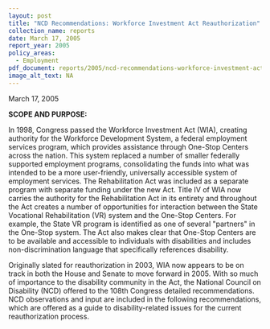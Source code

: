 ```yaml
---
layout: post
title: "NCD Recommendations: Workforce Investment Act Reauthorization"
collection_name: reports
date: March 17, 2005
report_year: 2005
policy_areas:
  - Employment
pdf_document: reports/2005/ncd-recommendations-workforce-investment-act-reauth-2005.pdf
image_alt_text: NA
---
```

March 17, 2005

**S﻿COPE AND PURPOSE:**

In 1998, Congress passed the Workforce Investment Act (WIA), creating authority for the Workforce Development System, a federal employment services program, which provides assistance through One-Stop Centers across the nation. This system replaced a number of smaller federally supported employment programs, consolidating the funds into what was intended to be a more user-friendly, universally accessible system of employment services. The Rehabilitation Act was included as a separate program with separate funding under the new Act. Title IV of WIA now carries the authority for the Rehabilitation Act in its entirety and throughout the Act creates a number of opportunities for interaction between the State Vocational Rehabilitation (VR) system and the One-Stop Centers. For example, the State VR program is identified as one of several "partners" in the One-Stop system. The Act also makes clear that One-Stop Centers are to be available and accessible to individuals with disabilities and includes non-discrimination language that specifically references disability.

Originally slated for reauthorization in 2003, WIA now appears to be on track in both the House and Senate to move forward in 2005. With so much of importance to the disability community in the Act, the National Council on Disability (NCD) offered to the 108th Congress detailed recommendations. NCD observations and input are included in the following recommendations, which are offered as a guide to disability-related issues for the current reauthorization process.